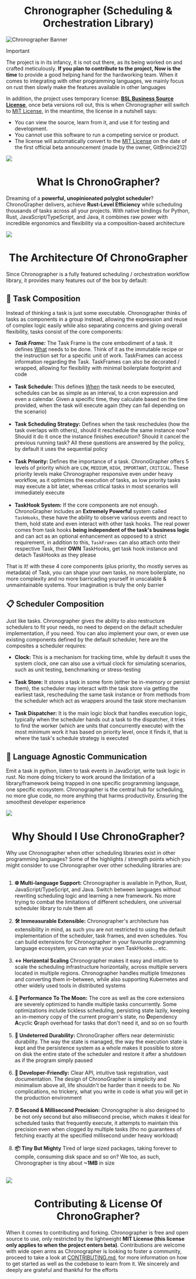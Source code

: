 <h1 align="center">Chronographer (Scheduling & Orchestration Library)</h1>
<img src="./assets/Chronographer Banner.png" alt="Chronographer Banner" />

> [!IMPORTANT]  
> The project is in its infancy, it is not out there, as its being worked on and crafted meticulously. **If you plan to
> contribute to the project, Now is the time** to provide a good helping hand for the hardworking team. When it comes to
integrating with other programming languages, we mainly focus on rust then slowly make the features available in other 
languages
> 
> In addition, the project uses temporary license: **[BSL Business Source License](LICENSE)**, once beta versions roll out, 
this is when Chronographer will switch to [MIT License](https://opensource.org/license/mit), in the meantime, 
the license in a nutshell says:
> - You can view the source, learn from it, and use it for testing and development.
> - You cannot use this software to run a competing service or product.
> - The license will automatically convert to the [MIT License](https://opensource.org/license/mit) on 
> the date of the first official beta announcement (made by the owner, GitBrincie212)

<img align="center" src="assets/Chronographer Divider.png" />
<h1 align="center">What Is ChronoGrapher?</h1>

Dreaming of a **powerful, unopinionated polyglot scheduler**? ChronoGrapher delivers, achieve 
**Rust-Level Efficiency** while scheduling thousands of tasks across all your projects. 
With native bindings for Python, Rust, JavaScript/TypeScript, and Java, 
it combines raw power with incredible ergonomics and flexibility via a composition-based architecture

<img align="center" src="assets/Chronographer Divider.png" />
<h1 align="center">The Architecture Of ChronoGrapher</h1>
Since Chronographer is a fully featured scheduling / orchestration workflow library, it provides many 
features out of the box by default:

## 🧩 Task Composition
Instead of thinking a task is just some executable. Chronographer thinks of tasks as components in a group instead, allowing 
the expression and reuse of complex logic easily while also separating concerns and giving overall flexibility, tasks 
consist of the core components:
  - ***Task Frame:*** The Task Frame is the core embodiment of a task. It defines <ins>What</ins> needs to be done. Think of it 
  as the immutable recipe or the instruction set for a specific unit of work. TaskFrames can access information regarding the Task.
  TaskFrames can also be decorated / wrapped, allowing for flexibility with minimal boilerplate footprint and code
  <br /> <br />
  - **Task Schedule:** This defines <ins>When</ins> the task needs to be executed, schedules can be as simple as an
  interval, to a cron expression and even a calendar. Given a specific time, they calculate based on the time provided, when
  the task will execute again (they can fail depending on the scenario)
  <br /> <br />
  - **Task Scheduling Strategy:** Defines when the task reschedules (how the task overlaps with others), 
  should it reschedule the same instance now? Should it do it once the instance finishes execution? Should it cancel
  the previous running task? All these questions are answered by the policy, by default it uses the sequential policy
  <br /> <br />
  - **Task Priority:** Defines the importance of a task. ChronoGrapher offers 5 levels of priority which are
  ``LOW``, ``MEDIUM``, ``HIGH``, ``IMPORTANT``, ``CRITICAL``. These priority levels make Chronographer responsive even under
  heavy workflow, as it optimizes the execution of tasks, as low priority tasks may execute a bit later, whereas critical
  tasks in most scenarios will immediately execute
  <br /> <br />
  - **TaskHook System:** If the core components are not enough. ChronoGrapher includes an **Extremely Powerful** system
  called ``TaskHooks``, these have the ability to observe various events and react to them, hold state and even interact
  with other task hooks. The real power comes from task hooks **being independent of the task's business logic** and
  can act as an optional enhancement as opposed to a strict requirement, in addition to this, ``TaskFrames`` can also
  attach onto their respective Task, their **OWN** TaskHooks, get task hook instance and detach TaskHooks as they please

That is it! with these 4 core components (plus priority, tho mostly serves as metadata) of Task, you can shape
your own tasks, no more boilerplate, no more complexity and no more barricading yourself in unscalable & unmaintainable 
systems. Your imagination is truly the only barrier

## 📋 Scheduler Composition
Just like tasks. Chronographer gives the ability to also restructure schedulers to fit your needs, no need to depend
on the default scheduler implementation, if you need. You can also implement your own, or even use existing components
defined by the default scheduler, here are the composites a scheduler requires:
- **Clock:** This is a mechanism for tracking time, while by default it uses the system clock, one can also use a virtual
clock for simulating scenarios, such as unit testing, benchmarking or stress-testing
<br /> <br />
- **Task Store:** It stores a task in some form (either be in-memory or persist them), the scheduler may interact with
the task store via getting the earliest task, rescheduling the same task instance or from methods from the scheduler which 
act as wrappers around the task store mechanism
<br /> <br />
- **Task Dispatcher:** It is the main logic block that handles execution logic, typically when the scheduler hands out a
task to the dispatcher, it tries to find the worker (which are units that concurrently execute) with the most minimum work 
it has based on priority level, once it finds it, that is where the task's schedule strategy is executed

## 📡 Language Agnostic Communication
Emit a task in python, listen to task events in JavaScript, write task logic in rust. No more doing trickery to
work around the limitation of a library/framework being trapped in one specific programming language, one specific
ecosystem. Chronographer is the central hub for scheduling, no more glue code, no more anything that harms productivity.
Ensuring the smoothest developer experience

<img align="center" src="assets/Chronographer Divider.png" />
<h1 align="center">Why Should I Use ChronoGrapher?</h1>
Why use Chronographer when other scheduling libraries exist in other programming languages? Some of the highlights
/ strength points which you might consider to use Chronographer over other scheduling libraries are:
<br /> <br />

1. **🌐 Multi-language Support:** Chronographer is available in Python, Rust, JavaScript/TypeScript, and Java. 
Switch between languages without rewriting scheduling logic and learning a new framework. No more trying to combat the limitations of different 
schedulers, one universal scheduler library to rule them all
<br /> <br />
2. **🛠️ Immeasurable Extensible:** Chronographer's architecture has extensibility in mind, as such you are not restricted to 
using the default implementation of the scheduler, task frames, and even schedules. You can build extensions 
for Chronographer in your favourite programming language ecosystem, you can write your own TaskHooks... etc.
<br /> <br />
3. **↔️ Horizontal Scaling** Chronographer makes it easy and intuitive to scale the scheduling infrastructure horizontally,
across multiple servers located in multiple regions. Chronographer handles multiple timezones and converting them in-between,
while also supporting Kubernetes and other widely used tools in distributed systems 
<br /> <br />
4. **🚀 Performance To The Moon:** The core as well as the core extensions are severely optimized to handle multiple
tasks concurrently. Some optimizations include tickless scheduling, persisting state lazily, keeping an in-memory copy
of the current program's state, no **D**ependency **A**cyclic **G**raph overhead for tasks that don't need it, and so on so fourth
<br /> <br />
5. **💾 Undeterred Durability:** ChronoGrapher offers near deterministic durability. The way the state is managed, the way
the execution state is kept and the persistence system as a whole makes it possible to store on disk the entire state
of the scheduler and restore it after a shutdown as if the program simply paused
<br /> <br />
6. **🔧 Developer-Friendly:** Clear API, intuitive task registration, vast documentation. The design of ChronoGrapher is 
simplicity and minimalism above all, life shouldn't be harder than it needs to be. No complications, no trickery, what you 
write in code is what you will get in the production environment
<br /><br />
7. **⏰ Second & Millisecond Precision:** Chronographer is also designed to be not only second but also millisecond precise,
which makes it ideal for scheduled tasks that frequently execute, it attempts to maintain this precision even when clogged 
by multiple tasks (tho no guarantees of fetching exactly at the specified millisecond under heavy workload)
<br /> <br />
8. **📦 Tiny But Mighty** Tired of large sized packages, taking forever to compile, consuming disk space and so on? We too,
as such, Chronographer is tiny about **~1MB** in size
<br /> <br />
<img align="center" src="assets/Chronographer Divider.png" />
<h1 align="center">Contributing & License Of ChronoGrapher?</h1>

When it comes to contributing and forking. Chronographer is free and open source to use, only restricted by the lightweight
<strong>MIT License (this license only applies to when the project enters beta)</strong>. 
Contributions are welcome with wide open arms as Chronographer is looking to foster a community, proceed to take a look at 
[CONTRIBUTING.md](./CONTRIBUTING.md), for more information on how to get started as well as the codebase to learn
from it. We sincerely and deeply are grateful and thankful for the efforts
